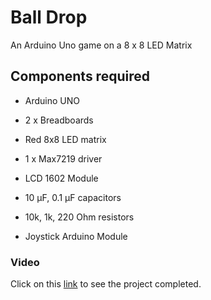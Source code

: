 # Ball Drop

An Arduino Uno game on a 8 x 8 LED Matrix

## Components required

- Arduino UNO

- 2 x Breadboards

- Red 8x8 LED matrix

- 1 x Max7219 driver

- LCD 1602 Module

- 10 μF, 0.1 μF capacitors

- 10k, 1k, 220 Ohm resistors

- Joystick Arduino Module

### Video

Click on this [link](https://www.youtube.com/embed/WU3zjfFL5Lk) to see the project completed.
